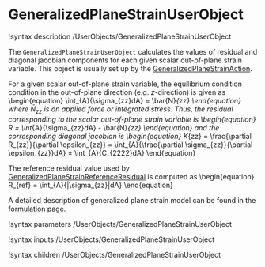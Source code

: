 # GeneralizedPlaneStrainUserObject

!syntax description /UserObjects/GeneralizedPlaneStrainUserObject

The `GeneralizedPlaneStrainUserObject` calculates the values of residual and diagonal jacobian components for each given scalar out-of-plane strain variable. This object is usually set up by the [GeneralizedPlaneStrainAction](TensorMechanics/GeneralizedPlaneStrain/index.md).

For a given scalar out-of-plane strain variable, the equilibrium condition condition in the out-of-plane direction (e.g. $z$-direction) is given as
\begin{equation}
	\int_{A}{\sigma_{zz}dA} = \bar{N}_{zz}
\end{equation}
where $\bar{N}_{zz}$ is an applied force or integrated stress.  Thus, the residual corresponding to the scalar out-of-plane strain variable is
\begin{equation}
	R = \int_{A}{\sigma_{zz}dA} - \bar{N}_{zz}
\end{equation}
and the corresponding diagonal jacobian is
\begin{equation}
	K_{zz} = \frac{\partial R_{zz}}{\partial \epsilon_{zz}} = \int_{A}{\frac{\partial \sigma_{zz}}{\partial \epsilon_{zz}}dA} = \int_{A}{C_{2222}dA}
\end{equation}

The reference residual value used by [GeneralizedPlaneStrainReferenceResidual](/AuxScalarKernels/GeneralizedPlaneStrainReferenceResidual.md) is computed as
\begin{equation}
	R_{ref} = \int_{A}{|\sigma_{zz}|dA}
\end{equation}

A detailed description of generalized plane strain model can be found in the [formulation](tensor_mechanics/generalized_plane_strain.md) page.

!syntax parameters /UserObjects/GeneralizedPlaneStrainUserObject

!syntax inputs /UserObjects/GeneralizedPlaneStrainUserObject

!syntax children /UserObjects/GeneralizedPlaneStrainUserObject
